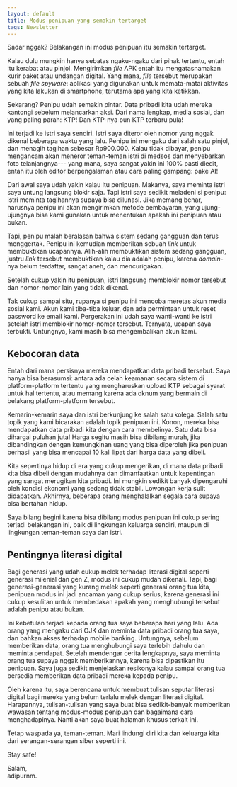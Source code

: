 ```yaml
---
layout: default
title: Modus penipuan yang semakin tertarget
tags: Newsletter
---
```


Sadar nggak? Belakangan ini modus penipuan itu semakin tertarget.

Kalau dulu mungkin hanya sebatas ngaku-ngaku dari pihak tertentu, entah itu kerabat atau pinjol. Mengirimkan *file* APK entah itu mengatasnamakan kurir paket atau undangan digital. Yang mana, *file* tersebut merupakan sebuah *file spyware*: aplikasi yang digunakan untuk memata-matai aktivitas yang kita lakukan di smartphone, terutama apa yang kita ketikkan.

Sekarang? Penipu udah semakin pintar. Data pribadi kita udah mereka kantongi sebelum melancarkan aksi. Dari nama lengkap, media sosial, dan yang paling parah: KTP! Dan KTP-nya pun KTP terbaru pula!

Ini terjadi ke istri saya sendiri. Istri saya diteror oleh nomor yang nggak dikenal beberapa waktu yang lalu. Penipu ini mengaku dari salah satu pinjol, dan menagih tagihan sebesar Rp900.000. Kalau tidak dibayar, penipu mengancam akan meneror teman-teman istri di medsos dan menyebarkan foto telanjangnya--- yang mana, saya sangat yakin ini 100% pasti diedit, entah itu oleh editor berpengalaman atau cara paling gampang: pake AI!

Dari awal saya udah yakin kalau itu penipuan. Makanya, saya meminta istri saya untung langsung blokir saja. Tapi istri saya sedikit meladeni si penipu: istri meminta tagihannya supaya bisa dilunasi. Jika memang benar, harusnya penipu ini akan mengirimkan metode pembayaran, yang ujung-ujungnya bisa kami gunakan untuk menentukan apakah ini penipuan atau bukan.

Tapi, penipu malah beralasan bahwa sistem sedang gangguan dan terus menggertak. Penipu ini kemudian memberikan sebuah *link* untuk membuktikan ucapannya. Alih-alih membuktikan sistem sedang gangguan, justru *link* tersebut membuktikan kalau dia adalah penipu, karena *domain*-nya belum terdaftar, sangat aneh, dan mencurigakan.

Setelah cukup yakin itu penipuan, istri langsung memblokir nomor tersebut dan nomor-nomor lain yang tidak dikenal.

Tak cukup sampai situ, rupanya si penipu ini mencoba meretas akun media sosial kami. Akun kami tiba-tiba keluar, dan ada permintaan untuk reset password ke email kami. Pergerakan ini udah saya wanti-wanti ke istri setelah istri memblokir nomor-nomor tersebut. Ternyata, ucapan saya terbukti. Untungnya, kami masih bisa mengembalikan akun kami.

## Kebocoran data

Entah dari mana persisnya mereka mendapatkan data pribadi tersebut. Saya hanya bisa berasumsi: antara ada celah keamanan secara sistem di platform-platform tertentu yang mengharuskan upload KTP sebagai syarat untuk hal tertentu, atau memang karena ada oknum yang bermain di belakang platform-platform tersebut.

Kemarin-kemarin saya dan istri berkunjung ke salah satu kolega. Salah satu topik yang kami bicarakan adalah topik penipuan ini. Konon, mereka bisa mendapatkan data pribadi kita dengan cara membelinya. Satu data bisa dihargai puluhan juta! Harga segitu masih bisa dibilang murah, jika dibandingkan dengan kemungkinan uang yang bisa diperoleh jika penipuan berhasil yang bisa mencapai 10 kali lipat dari harga data yang dibeli.

Kita sepertinya hidup di era yang cukup mengerikan, di mana data pribadi kita bisa dibeli dengan mudahnya dan dimanfaatkan untuk kepentingan yang sangat merugikan kita pribadi. Ini mungkin sedikit banyak dipengaruhi oleh kondisi ekonomi yang sedang tidak stabil. Lowongan kerja sulit didapatkan. Akhirnya, beberapa orang menghalalkan segala cara supaya bisa bertahan hidup.

Saya bilang begini karena bisa dibilang modus penipuan ini cukup sering terjadi belakangan ini, baik di lingkungan keluarga sendiri, maupun di lingkungan teman-teman saya dan istri.

## Pentingnya literasi digital

Bagi generasi yang udah cukup melek terhadap literasi digital seperti generasi milenial dan gen Z, modus ini cukup mudah dikenali. Tapi, bagi generasi-generasi yang kurang melek seperti generasi orang tua kita, penipuan modus ini jadi ancaman yang cukup serius, karena generasi ini  cukup kesulitan untuk membedakan apakah yang menghubungi tersebut adalah penipu atau bukan.

Ini kebetulan terjadi kepada orang tua saya beberapa hari yang lalu. Ada orang yang mengaku dari OJK dan meminta data pribadi orang tua saya, dan bahkan akses terhadap mobile banking. Untungnya, sebelum memberikan data, orang tua menghubungi saya terlebih dahulu dan meminta pendapat. Setelah mendengar cerita lengkapnya, saya meminta orang tua supaya nggak memberikannya, karena bisa dipastikan itu penipuan. Saya juga sedikit menjelaskan resikonya kalau sampai orang tua bersedia memberikan data pribadi mereka kepada penipu.

Oleh karena itu, saya berencana untuk membuat tulisan seputar literasi digital bagi mereka yang belum terlalu melek dengan literasi digital. Harapannya, tulisan-tulisan yang saya buat bisa sedikit-banyak memberikan wawasan tentang modus-modus penipuan dan bagaimana cara menghadapinya. Nanti akan saya buat halaman khusus terkait ini.

Tetap waspada ya, teman-teman. Mari lindungi diri kita dan keluarga kita dari serangan-serangan siber seperti ini.

Stay safe!

Salam,<br>
adipurnm.
